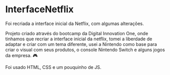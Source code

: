 # InterfaceNetflix
Foi recriada a interface inicial da Netflix, com algumas alterações.

Projeto criado através do bootcamp da Digital Innovation One, onde tinhamos que recriar a interface inicial da netflix, tomei a liberdade de adaptar e 
criar com um tema diferente, usei a Nintendo como base para criar o visual com seus produtos, o console Nintendo Switch e alguns jogos da empresa. :video_game:

Foi usado HTML, CSS e um pouquinho de JS.
